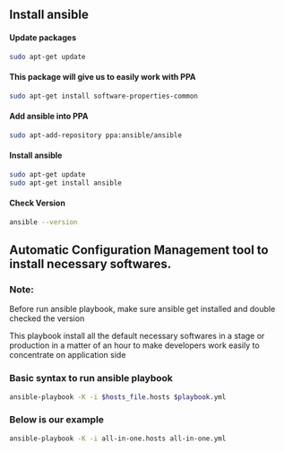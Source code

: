 ## Install ansible

#### Update packages
```sh
sudo apt-get update
```

#### This package will give us to easily work with PPA
```sh
sudo apt-get install software-properties-common
```

#### Add ansible into PPA
```sh
sudo apt-add-repository ppa:ansible/ansible
```

#### Install ansible 
```sh
sudo apt-get update
sudo apt-get install ansible
```

#### Check Version
```sh
ansible --version
```


## Automatic Configuration Management tool to install necessary softwares.

### Note:
<p> Before run ansible playbook, make sure ansible get installed and double checked the version</p>

<p> This playbook install all the default necessary softwares in a stage or production in a matter of an hour to make developers 
work easily to concentrate on application side</p>

### Basic syntax to run ansible playbook

```sh
ansible-playbook -K -i $hosts_file.hosts $playbook.yml
```

### Below is our example
```sh
ansible-playbook -K -i all-in-one.hosts all-in-one.yml
```